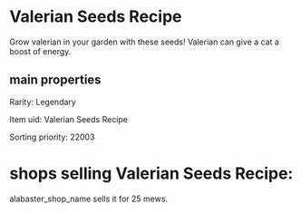 # Valerian Seeds Recipe

Grow valerian in your garden with these seeds! Valerian can give a cat a boost of energy.

## main properties

Rarity: Legendary

Item uid: Valerian Seeds Recipe

Sorting priority: 22003

# shops selling Valerian Seeds Recipe:

alabaster_shop_name sells it for 25 mews.